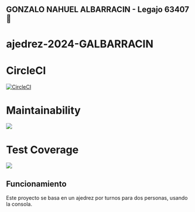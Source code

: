 ## GONZALO NAHUEL ALBARRACIN - Legajo 63407 :orangutan:

# ajedrez-2024-GALBARRACIN

# CircleCI
[![CircleCI](https://dl.circleci.com/status-badge/img/gh/um-computacion-tm/ajedrez-2024-GALBARRACIN/tree/main.svg?style=svg)](https://dl.circleci.com/status-badge/redirect/gh/um-computacion-tm/ajedrez-2024-GALBARRACIN/tree/main)

# Maintainability
<a href="https://codeclimate.com/github/um-computacion-tm/ajedrez-2024-GALBARRACIN/maintainability"><img src="https://api.codeclimate.com/v1/badges/a09c36083ee9024ac9bc/maintainability" /></a>

# Test Coverage
<a href="https://codeclimate.com/github/um-computacion-tm/ajedrez-2024-GALBARRACIN/test_coverage"><img src="https://api.codeclimate.com/v1/badges/a09c36083ee9024ac9bc/test_coverage" /></a>

## Funcionamiento
 Este proyecto se basa en un ajedrez por turnos para dos personas, usando la consola.